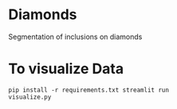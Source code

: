 # Diamonds

Segmentation of inclusions on diamonds

# To visualize Data

<code>pip install -r requirements.txt
streamlit run visualize.py</code>
